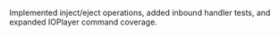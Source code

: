 Implemented inject/eject operations, added inbound handler tests, and expanded IOPlayer command coverage.
